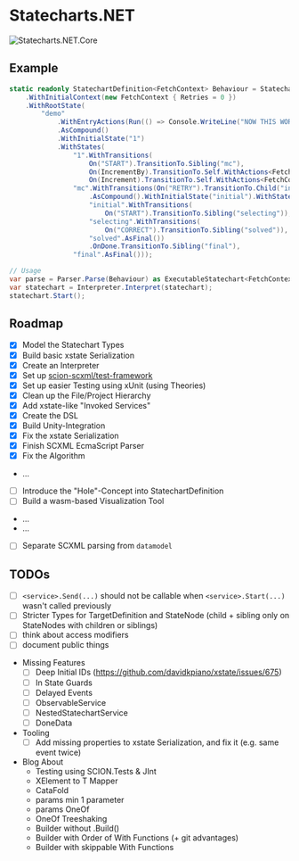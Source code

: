 ﻿# Statecharts.NET

![Statecharts.NET.Core](https://github.com/innerspacetrainings/Statecharts.NET/workflows/Statecharts.NET.Core/badge.svg)

## Example
```csharp
static readonly StatechartDefinition<FetchContext> Behaviour = Statechart
    .WithInitialContext(new FetchContext { Retries = 0 })
    .WithRootState(
        "demo"
            .WithEntryActions(Run(() => Console.WriteLine("NOW THIS WORKS AS WELL 🎉")))
            .AsCompound()
            .WithInitialState("1")
            .WithStates(
                "1".WithTransitions(
                    On("START").TransitionTo.Sibling("mc"),
                    On(IncrementBy).TransitionTo.Self.WithActions<FetchContext>(Assign<FetchContext, int>((context, amount) => context.Retries += amount)),
                    On(Increment).TransitionTo.Self.WithActions<FetchContext>(Assign<FetchContext>(context => context.Retries++))),
                "mc".WithTransitions(On("RETRY").TransitionTo.Child("initial"))
                    .AsCompound().WithInitialState("initial").WithStates(
                    "initial".WithTransitions(
                        On("START").TransitionTo.Sibling("selecting")),
                    "selecting".WithTransitions(
                        On("CORRECT").TransitionTo.Sibling("solved")),
                    "solved".AsFinal())
                    .OnDone.TransitionTo.Sibling("final"),
                "final".AsFinal()));

// Usage
var parse = Parser.Parse(Behaviour) as ExecutableStatechart<FetchContext>;
var statechart = Interpreter.Interpret(statechart);
statechart.Start();
```

## Roadmap
- [x] Model the Statechart Types
- [x] Build basic xstate Serialization
- [x] Create an Interpreter
- [x] Set up [scion-scxml/test-framework](https://gitlab.com/scion-scxml/test-framework)
- [x] Set up easier Testing using xUnit (using Theories)
- [x] Clean up the File/Project Hierarchy
- [x] Add xstate-like "Invoked Services"
- [x] Create the DSL
- [x] Build Unity-Integration
- [x] Fix the xstate Serialization
- [x] Finish SCXML EcmaScript Parser
- [x] Fix the Algorithm
- ...
- [ ] Introduce the "Hole"-Concept into StatechartDefinition
- [ ] Build a wasm-based Visualization Tool
- ...
- ...
- [ ] Separate SCXML parsing from `datamodel`

## TODOs

- [ ] `<service>.Send(...)` should not be callable when `<service>.Start(...)` wasn't called previously
- [ ] Stricter Types for TargetDefinition and StateNode (child + sibling only on StateNodes with children or siblings)
- [ ] think about access modifiers
- [ ] document public things
- Missing Features
	- [ ] Deep Initial IDs (https://github.com/davidkpiano/xstate/issues/675)
	- [ ] In State Guards
	- [ ] Delayed Events
	- [ ] ObservableService
	- [ ] NestedStatechartService
	- [ ] DoneData
- Tooling
	- [ ] Add missing properties to xstate Serialization, and fix it (e.g. same event twice)

- Blog About
	- Testing using SCION.Tests & JInt
	- XElement to T Mapper
	- CataFold
	- params min 1 parameter
	- params OneOf
	- OneOf Treeshaking
	- Builder without .Build()
	- Builder with Order of With Functions (+ git advantages)
	- Builder with skippable With Functions